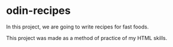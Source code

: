 # odin-recipes

In this project, we are going to write recipes for fast foods.

This project was made as a method of practice of my HTML skills.
